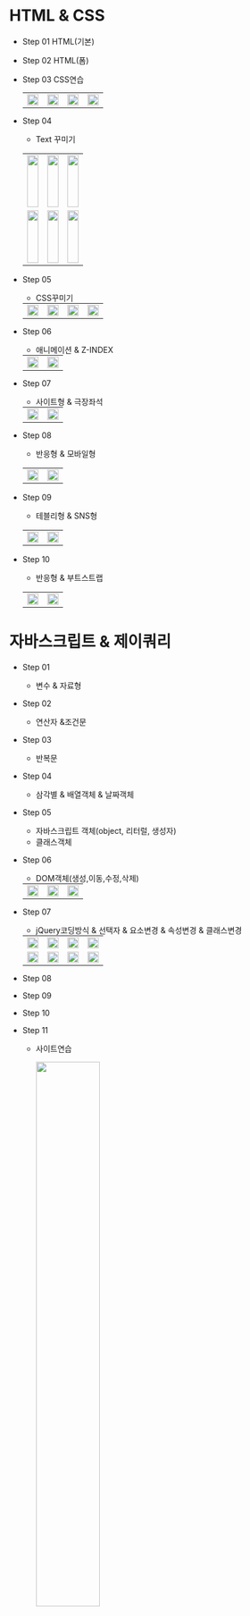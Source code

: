 # HTML & CSS
  - Step 01
    HTML(기본)
  - Step 02
    HTML(폼)
  - Step 03
    CSS연습
    <table border="0" width="100%" style="margin: 0 auto;">
      <tr>
        <td><img src="https://github.com/borgssam/YS_JAVA01/assets/171772501/0d82550d-fdeb-4c3e-81a6-c582fc1546df" width="100%"/></td>
        <td><img src="https://github.com/borgssam/YS_JAVA01/assets/171772501/1c739f75-9fa6-4d1c-8e8d-ad4b18042ba9" width="100%"/></td>
        <td><img src="https://github.com/borgssam/YS_JAVA01/assets/171772501/cc61cdf2-98da-4b7f-8e64-297b48fcf1d6" width="100%"/></td>
        <td><img src="https://github.com/borgssam/YS_JAVA01/assets/171772501/9fe8f2b1-c433-4938-abb3-4fc2fcf57fa5" width="100%"/></td>
      </tr>      
    </table>
  - Step 04
    - Text 꾸미기
    <table>
      <tr>
      <td style="height:100px;">
        <img src="https://github.com/borgssam/YS_JAVA01/assets/171772501/1c1180ac-69b3-489e-a61b-7b79de07db07" width="100%"/>     
      </td>
      <td style="height:100px;">
        <img src="https://github.com/borgssam/YS_JAVA01/assets/171772501/6b0afb92-a82f-47fa-8f34-60b8dc087050" width="100%"/>   
      </td>
      <td style="height:100px;">
        <img src="https://github.com/borgssam/YS_JAVA01/assets/171772501/2969ccc2-0191-4732-82be-eac14dd93456" width="100%"/>   
      </td>
      </tr>
      <tr>
      <td style="height:100px;">
        <img src="https://github.com/borgssam/YS_JAVA01/assets/171772501/0abdad81-d492-4710-a4f4-edfc155c9656" width="100%"/>     
      </td>
      <td style="height:100px;">
        <img src="https://github.com/borgssam/YS_JAVA01/assets/171772501/34fea67d-d4be-43c8-8f6b-c1e3e7e56ba5" width="100%"/>   
      </td>
      <td style="height:100px;">
        <img src="https://github.com/borgssam/YS_JAVA01/assets/171772501/8f09ad89-a69b-4575-a5ce-d5428c38bca0" width="100%"/>   
      </td>
      </tr>
    </table>

  - Step 05
    - CSS꾸미기
      
    <table border="0" width="100%" style="margin: 0 auto;">
      <tr>
        <td><img src="https://github.com/borgssam/YS_JAVA01/assets/171772501/f3841768-9aab-439c-a9af-122290c9c6e2" width="100%"/></td>
        <td><img src="https://github.com/borgssam/YS_JAVA01/assets/171772501/3a53c624-b13d-4313-b8bf-93986a97dccc" width="100%"/></td>
        <td><img src="https://github.com/borgssam/YS_JAVA01/assets/171772501/c228330d-abac-46c4-91ba-c1ba2f98eafd" width="100%"/></td>
        <td><img src="https://github.com/borgssam/YS_JAVA01/assets/171772501/42116668-c87d-42f0-9f61-744699892ab9" width="100%"/></td>
      </tr>      
    </table>
    

  - Step 06
    - 애니메이션 & Z-INDEX
      
    <table border="0" width="100%" style="margin: 0 auto;">
      <tr>
        <td><img src="https://github.com/borgssam/YS_JAVA01/assets/171772501/f3841768-9aab-439c-a9af-122290c9c6e2" width="100%"/></td>
        <td><img src="https://github.com/borgssam/YS_JAVA01/assets/171772501/4255ef64-eead-4364-ae24-249d58377168" width="100%"/></td>
      </tr>      
    </table>
    
  - Step 07
    - 사이트형 & 극장좌석
      
    <table border="0" width="100%" style="margin: 0 auto;">
      <tr>
        <td><img src="https://github.com/borgssam/YS_JAVA01/assets/171772501/54ccf016-2326-4994-8f20-a90dbf73cccb" width="100%"/></td>
        <td><img src="https://github.com/borgssam/YS_JAVA01/assets/171772501/778aeb65-7823-4ff1-9ea3-4374ce863b9b" width="100%"/></td>
      </tr>      
    </table>


  - Step 08
    - 반응형 & 모바일형
    <table>
      <tr>
      <td>
        <img src="https://github.com/borgssam/YS_JAVA01/assets/171772501/223c8057-4df1-4895-b302-6dd48708e94f" width="100%"/>     
      </td>
      <td >
        <img src="https://github.com/borgssam/YS_JAVA01/assets/171772501/d7e19fcc-3c77-4353-8959-19fa4ac8660f" width="100%"/>   
      </td>
    </tr>
    </table>


  - Step 09
    - 테블리형 & SNS형
    <table>
      <tr>
      <td>
        <img src="https://github.com/borgssam/YS_JAVA01/assets/171772501/400fa121-4f2d-4339-a76f-a4be6dbe44fa" width="100%"/>     
      </td>
      <td>
        <img src="https://github.com/borgssam/YS_JAVA01/assets/171772501/19f86b72-4023-478a-9f6d-7f93b9426d11" width="100%"/> 
      </td>
    </tr>
    </table>


  - Step 10
    - 반응형 & 부트스트랩
    <table>
      <tr>
        <td>
        <img src="https://github.com/borgssam/YS_JAVA01/assets/171772501/53ef4361-c96d-49b8-b44c-b69c24177500" width="100%"/> 
        </td>
        <td>
        <img src="https://github.com/borgssam/YS_JAVA01/assets/171772501/a6d7d6c1-e118-4e92-8343-45fdc4951690" width="100%"/> 
        </td>
      </tr>
    </table>

    
# 자바스크립트 & 제이쿼리
  - Step 01
    - 변수 & 자료형
  - Step 02
    - 연산자 &조건문
  - Step 03
    - 반복문
  - Step 04
    - 삼각별 & 배열객체 & 날짜객체
  - Step 05
    - 자바스크립트 객체(object, 리터럴, 생성자)
    - 클래스객체
  - Step 06
    - DOM객체(생성,이동,수정,삭제)
    <table border="0" width="100%" style="margin: 0 auto;">
      <tr>
        <td><img src="https://github.com/borgssam/YS_JAVA01/assets/171772501/e3397a86-2d9d-48a0-9ab5-2e62cd32247a" width="100%"/></td>
        <td><img src="https://github.com/borgssam/YS_JAVA01/assets/171772501/4c28acda-3a09-4101-bfd0-46f200dca17b" width="100%"/></td>
        <td><img src="https://github.com/borgssam/YS_JAVA01/assets/171772501/b9ecb617-2cc1-43b7-88cc-3e2676d7aa33" width="100%"/></td>
      </tr>      
    </table>
  - Step 07
    - jQuery코딩방식 & 선택자 & 요소변경 & 속성변경 & 클래스변경
    <table border="0" width="100%" style="margin: 0 auto;">
      <tr>
        <td><img src="https://github.com/borgssam/YS_JAVA01/assets/171772501/752b397c-0ead-4cfe-81ca-c1109e2ab5b2" width="100%"/></td>
        <td><img src="https://github.com/borgssam/YS_JAVA01/assets/171772501/72c63c86-109e-4aeb-9592-c982b5fae0d3" width="100%"/></td>
        <td><img src="https://github.com/borgssam/YS_JAVA01/assets/171772501/f1ee7549-49a2-41a2-9cdc-a09ba27d9c1b" width="100%"/></td>
        <td><img src="https://github.com/borgssam/YS_JAVA01/assets/171772501/a262d084-0680-4fde-b05e-f4f6f0ffcb55" width="100%"/></td>
      </tr>      
      <tr>
        <td><img src="https://github.com/borgssam/YS_JAVA01/assets/171772501/e84332f9-f86f-4e09-a854-d6f96f7a1f05" width="100%"/></td>
        <td><img src="https://github.com/borgssam/YS_JAVA01/assets/171772501/e3b2ede7-d18f-408b-9396-ff978c10d54f" width="100%"/></td>
        <td><img src="https://github.com/borgssam/YS_JAVA01/assets/171772501/238669df-f83d-41b8-8e29-f2aa2dab81f9" width="100%"/></td>
        <td><img src="https://github.com/borgssam/YS_JAVA01/assets/171772501/f5cddd0a-2690-4099-a826-09466a9ee82a" width="100%"/></td>
      </tr>   
    </table>
    








  - Step 08
  - Step 09
  - Step 10

  - Step 11
    - 사이트연습
      <p >
        <img src="https://github.com/borgssam/YS_JAVA01/assets/171772501/638d434a-8d0c-438a-bd0a-345daf80eb3b" width="50%"/>
      </p>
